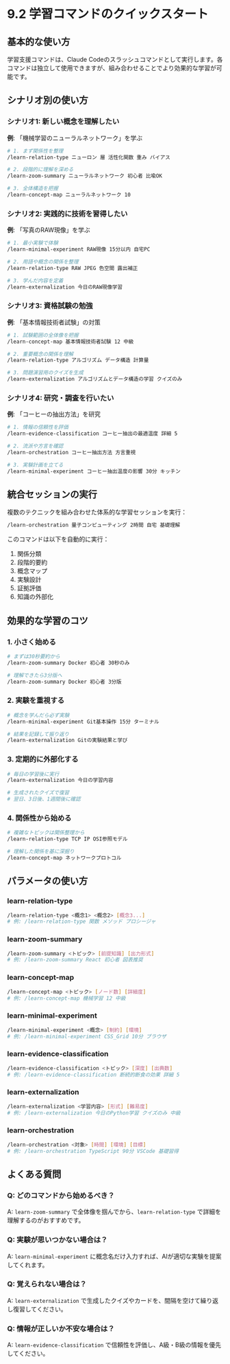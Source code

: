 # 9.2 学習コマンドのクイックスタート

## 基本的な使い方

学習支援コマンドは、Claude Codeのスラッシュコマンドとして実行します。各コマンドは独立して使用できますが、組み合わせることでより効果的な学習が可能です。

## シナリオ別の使い方

### シナリオ1: 新しい概念を理解したい

**例**: 「機械学習のニューラルネットワーク」を学ぶ

```bash
# 1. まず関係性を整理
/learn-relation-type ニューロン 層 活性化関数 重み バイアス

# 2. 段階的に理解を深める
/learn-zoom-summary ニューラルネットワーク 初心者 比喩OK

# 3. 全体構造を把握
/learn-concept-map ニューラルネットワーク 10
```

### シナリオ2: 実践的に技術を習得したい

**例**: 「写真のRAW現像」を学ぶ

```bash
# 1. 最小実験で体験
/learn-minimal-experiment RAW現像 15分以内 自宅PC

# 2. 用語や概念の関係を整理
/learn-relation-type RAW JPEG 色空間 露出補正

# 3. 学んだ内容を定着
/learn-externalization 今日のRAW現像学習
```

### シナリオ3: 資格試験の勉強

**例**: 「基本情報技術者試験」の対策

```bash
# 1. 試験範囲の全体像を把握
/learn-concept-map 基本情報技術者試験 12 中級

# 2. 重要概念の関係を理解
/learn-relation-type アルゴリズム データ構造 計算量

# 3. 問題演習用のクイズを生成
/learn-externalization アルゴリズムとデータ構造の学習 クイズのみ
```

### シナリオ4: 研究・調査を行いたい

**例**: 「コーヒーの抽出方法」を研究

```bash
# 1. 情報の信頼性を評価
/learn-evidence-classification コーヒー抽出の最適温度 詳細 5

# 2. 流派や方言を確認
/learn-orchestration コーヒー抽出方法 方言重視

# 3. 実験計画を立てる
/learn-minimal-experiment コーヒー抽出温度の影響 30分 キッチン
```

## 統合セッションの実行

複数のテクニックを組み合わせた体系的な学習セッションを実行：

```bash
/learn-orchestration 量子コンピューティング 2時間 自宅 基礎理解
```

このコマンドは以下を自動的に実行：
1. 関係分類
2. 段階的要約
3. 概念マップ
4. 実験設計
5. 証拠評価
6. 知識の外部化

## 効果的な学習のコツ

### 1. 小さく始める

```bash
# まずは30秒要約から
/learn-zoom-summary Docker 初心者 30秒のみ

# 理解できたら3分版へ
/learn-zoom-summary Docker 初心者 3分版
```

### 2. 実験を重視する

```bash
# 概念を学んだら必ず実験
/learn-minimal-experiment Git基本操作 15分 ターミナル

# 結果を記録して振り返り
/learn-externalization Gitの実験結果と学び
```

### 3. 定期的に外部化する

```bash
# 毎日の学習後に実行
/learn-externalization 今日の学習内容

# 生成されたクイズで復習
# 翌日、3日後、1週間後に確認
```

### 4. 関係性から始める

```bash
# 複雑なトピックは関係整理から
/learn-relation-type TCP IP OSI参照モデル

# 理解した関係を基に深掘り
/learn-concept-map ネットワークプロトコル
```

## パラメータの使い方

### learn-relation-type
```bash
/learn-relation-type <概念1> <概念2> [概念3...]
# 例: /learn-relation-type 関数 メソッド プロシージャ
```

### learn-zoom-summary
```bash
/learn-zoom-summary <トピック> [前提知識] [出力形式]
# 例: /learn-zoom-summary React 初心者 図表推奨
```

### learn-concept-map
```bash
/learn-concept-map <トピック> [ノード数] [詳細度]
# 例: /learn-concept-map 機械学習 12 中級
```

### learn-minimal-experiment
```bash
/learn-minimal-experiment <概念> [制約] [環境]
# 例: /learn-minimal-experiment CSS_Grid 10分 ブラウザ
```

### learn-evidence-classification
```bash
/learn-evidence-classification <トピック> [深度] [出典数]
# 例: /learn-evidence-classification 断続的断食の効果 詳細 5
```

### learn-externalization
```bash
/learn-externalization <学習内容> [形式] [難易度]
# 例: /learn-externalization 今日のPython学習 クイズのみ 中級
```

### learn-orchestration
```bash
/learn-orchestration <対象> [時間] [環境] [目標]
# 例: /learn-orchestration TypeScript 90分 VSCode 基礎習得
```

## よくある質問

### Q: どのコマンドから始めるべき？
A: `learn-zoom-summary` で全体像を掴んでから、`learn-relation-type` で詳細を理解するのがおすすめです。

### Q: 実験が思いつかない場合は？
A: `learn-minimal-experiment` に概念名だけ入力すれば、AIが適切な実験を提案してくれます。

### Q: 覚えられない場合は？
A: `learn-externalization` で生成したクイズやカードを、間隔を空けて繰り返し復習してください。

### Q: 情報が正しいか不安な場合は？
A: `learn-evidence-classification` で信頼性を評価し、A級・B級の情報を優先してください。